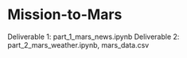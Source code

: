 # Mission-to-Mars

Deliverable 1: part_1_mars_news.ipynb
Deliverable 2: part_2_mars_weather.ipynb, mars_data.csv
